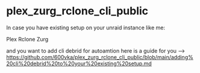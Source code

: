 # plex_zurg_rclone_cli_public

In case you have existing setup on your unraid instance like me:

Plex
Rclone
Zurg

and you want to add cli debrid for autoamtion here is a guide for you --> https://github.com/600vka/plex_zurg_rclone_cli_public/blob/main/adding%20cli%20debrid%20to%20your%20existing%20setup.md
